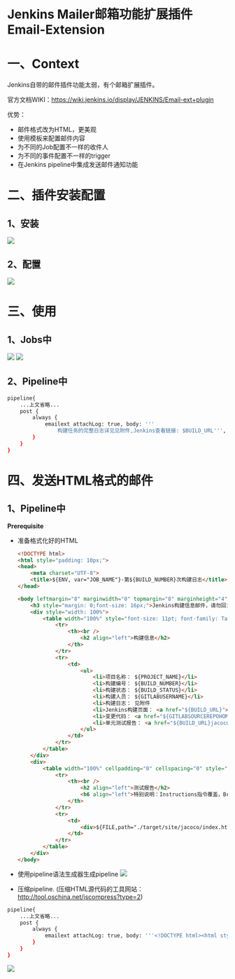 # Jenkins Mailer邮箱功能扩展插件Email-Extension
# 一、Context

Jenkins自带的邮件插件功能太弱，有个邮箱扩展插件。

官方文档WIKI：https://wiki.jenkins.io/display/JENKINS/Email-ext+plugin

优势：

* 邮件格式改为HTML，更美观
* 使用模板来配置邮件内容
* 为不同的Job配置不一样的收件人
* 为不同的事件配置不一样的trigger
* 在Jenkins pipeline中集成发送邮件通知功能

# 二、插件安装配置

## 1、安装

![](../assets/jenkins-Mailer邮箱功能扩展插件Email-Extension-1.png)

## 2、配置

![](../assets/jenkins-Mailer邮箱功能扩展插件Email-Extension-2.png)

# 三、使用

## 1、Jobs中

![](../assets/jenkins-Mailer邮箱功能扩展插件Email-Extension-3.png)
![](../assets/jenkins-Mailer邮箱功能扩展插件Email-Extension-4.png)

## 2、Pipeline中

```bash
pipeline{
    ...上文省略...
    post {
        always {
            emailext attachLog: true, body: '''
                构建任务的完整日志详见见附件,Jenkins查看链接: $BUILD_URL''', subject: '$PROJECT_NAME的第$BUILD_NUMBER次构建$BUILD_STATUS !', to: '*******@163.com'
        }
    }
}
```

# 四、发送HTML格式的邮件

## 1、Pipeline中

**Prerequisite**

- 准备格式化好的HTML

  ```html
  <!DOCTYPE html>
  <html style="padding: 10px;">
  <head>
      <meta charset="UTF-8">
      <title>${ENV, var="JOB_NAME"}-第${BUILD_NUMBER}次构建日志</title>
  </head>

  <body leftmargin="8" marginwidth="0" topmargin="8" marginheight="4"offset="0" style="border: 1px solid #eaeaea;padding: 10px;">
      <h3 style="margin: 0;font-size: 16px;">Jenkins构建信息邮件，请勿回复！</h3><br />
      <div style="width: 100%">
          <table width="100%" style="font-size: 11pt; font-family: Tahoma, Arial, Helvetica, sans-serif">
              <tr>
                  <th><br />
                      <h2 align="left">构建信息</h2>
                  </th>
              </tr>
              <tr>
                  <td>
                      <ul>
                          <li>项目名称： ${PROJECT_NAME}</li>
                          <li>构建编号： ${BUILD_NUMBER}</li>
                          <li>构建状态： ${BUILD_STATUS}</li>
                          <li>构建人员： ${GITLABUSERNAME}</li>
                          <li>构建日志： 见附件
                          <li>Jenkins构建页面： <a href="${BUILD_URL}">${BUILD_URL}</a></li>
                          <li>变更代码： <a href="${GITLABSOURCEREPOHOMEPAGE}/commit/${gitlabMergeRequestLastCommit}">${GITLABSOURCEREPOHOMEPAGE}/commit/${gitlabMergeRequestLastCommit}</a></li>
                          <li>单元测试报告： <a href="${BUILD_URL}jacoco">${BUILD_URL}jacoco</a></li>
                      </ul>
                  </td>
              </tr>
          </table>
      </div>
      <div>
          <table width="100%" cellpadding="0" cellspacing="0" style="font-size: 11pt; font-family: Tahoma, Arial, Helvetica, sans-serif">
              <tr>
                  <th><br />
                      <h2 align="left">测试报告</h2>
                      <h6 align="left">特别说明：Instructions指令覆盖，Branches分支覆盖，Cyclomatic Complexity非抽象方法计算圈复杂度，Lines行覆盖，Methods方法覆盖，Classes类覆盖</h6>
                  </th>
              </tr>
              <tr>
                  <td>
                      <div>${FILE,path="./target/site/jacoco/index.html"}</div>
                  </td>
              </tr>
          </table>
      </div>
  </body>
  ```

- 使用pipeline语法生成器生成pipeline
   ![](../assets/jenkins-Mailer邮箱功能扩展插件Email-Extension-5.png)
- 压缩pipeline. (压缩HTML源代码的工具网站：http://tool.oschina.net/jscompress?type=2)

```bash
pipeline{
    ...上文省略...
    post {
        always {
            emailext attachLog: true, body: '''<!DOCTYPE html><html style="padding: 10px;"><head><meta charset="UTF-8"><title>${ENV, var="JOB_NAME"}-第${BUILD_NUMBER}次构建日志</title></head><body leftmargin="8" marginwidth="0" topmargin="8" marginheight="4" offset="0" style="border: 1px solid #eaeaea;padding: 10px;"><h3 style="margin: 0;font-size: 16px;">Jenkins构建信息邮件，请勿回复！</h3><br /><div style="width: 100%"><table width="100%" style="font-size: 11pt; font-family: Tahoma, Arial, Helvetica, sans-serif"><tr><th><br /><h2 align="left">构建信息</h2></th></tr><tr><td><ul><li>项目名称： ${PROJECT_NAME}</li><li>构建编号： ${BUILD_NUMBER}</li><li>构建状态： ${BUILD_STATUS}</li><li>构建人员： ${GITLABUSERNAME}</li><li>构建日志： 见附件<li>Jenkins构建页面：<a href="${BUILD_URL}">${BUILD_URL}</a></li><li>变更代码：<a href="${GITLABSOURCEREPOHOMEPAGE}/commit/${gitlabMergeRequestLastCommit}">${GITLABSOURCEREPOHOMEPAGE}/commit/${gitlabMergeRequestLastCommit}</a></li><li>单元测试报告：<a href="${BUILD_URL}jacoco">${BUILD_URL}jacoco</a></li></ul></td></tr></table></div><div><table width="100%" cellpadding="0" cellspacing="0" style="font-size: 11pt; font-family: Tahoma, Arial, Helvetica, sans-serif"><tr><th><br /><h2 align="left">测试报告</h2><h6 align="left">特别说明：Instructions指令覆盖，Branches分支覆盖，Cyclomatic Complexity非抽象方法计算圈复杂度，Lines行覆盖，Methods方法覆盖，Classes类覆盖</h6></th></tr><tr><td><div>${FILE,path="./target/site/jacoco/index.html"}</div></td></tr></table></div></body>''', mimeType: 'text/html', subject: '项目构建报告：$PROJECT_NAME的第$BUILD_NUMBER次构建$BUILD_STATUS !', to: '*******@163.com'
        }
    }
}
```

![](../assets/jenkins-Mailer邮箱功能扩展插件Email-Extension-6.png)
